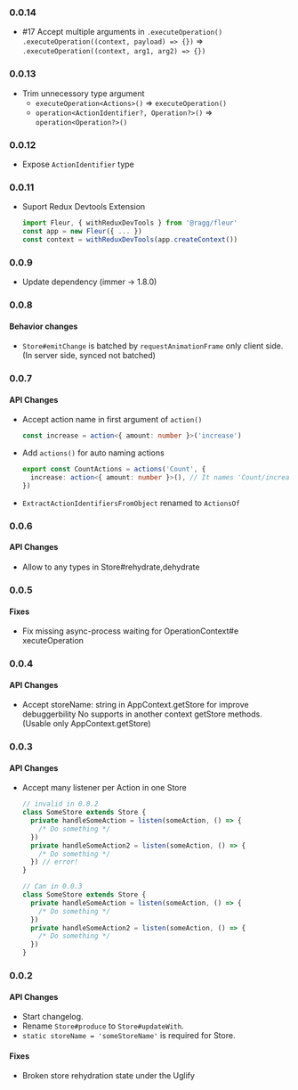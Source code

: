 ### 0.0.14

- #17 Accept multiple arguments in `.executeOperation()`
  `.executeOperation((context, payload) => {})` => `.executeOperation((context, arg1, arg2) => {})`

### 0.0.13

- Trim unnecessory type argument
  - `executeOperation<Actions>()` => `executeOperation()`
  - `operation<ActionIdentifier?, Operation?>()` => `operation<Operation?>()`

### 0.0.12

- Expose `ActionIdentifier` type

### 0.0.11

- Suport Redux Devtools Extension
  ```typescript
  import Fleur, { withReduxDevTools } from '@ragg/fleur'
  const app = new Fleur({ ... })
  const context = withReduxDevTools(app.createContext())
  ```

### 0.0.9

- Update dependency (immer -> 1.8.0)

### 0.0.8

#### Behavior changes

- `Store#emitChange` is batched by `requestAnimationFrame` only client side.
  (In server side, synced not batched)

### 0.0.7

#### API Changes

- Accept action name in first argument of `action()`
  ```typescript
  const increase = action<{ amount: number }>('increase')
  ```
- Add `actions()` for auto naming actions
  ```typescript
  export const CountActions = actions('Count', {
    increase: action<{ amount: number }>(), // It names 'Count/increase'
  })
  ```
- `ExtractActionIdentifiersFromObject` renamed to `ActionsOf`

### 0.0.6

#### API Changes

- Allow to any types in Store#rehydrate,dehydrate

### 0.0.5

#### Fixes

- Fix missing async-process waiting for OperationContext#e
  xecuteOperation

### 0.0.4

#### API Changes

- Accept storeName: string in AppContext.getStore for improve debuggerbility
  No supports in another context getStore methods. (Usable only AppContext.getStore)

### 0.0.3

#### API Changes

- Accept many listener per Action in one Store

  ```ts
  // invalid in 0.0.2
  class SomeStore extends Store {
    private handleSomeAction = listen(someAction, () => {
      /* Do something */
    })
    private handleSomeAction2 = listen(someAction, () => {
      /* Do something */
    }) // error!
  }

  // Can in 0.0.3
  class SomeStore extends Store {
    private handleSomeAction = listen(someAction, () => {
      /* Do something */
    })
    private handleSomeAction2 = listen(someAction, () => {
      /* Do something */
    })
  }
  ```

### 0.0.2

#### API Changes

- Start changelog.
- Rename `Store#produce` to `Store#updateWith`.
- `static storeName = 'someStoreName'` is required for Store.

#### Fixes

- Broken store rehydration state under the Uglify
